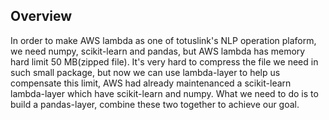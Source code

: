 ## Overview

In order to make AWS lambda as one of totuslink's NLP operation plaform, we need numpy, scikit-learn and pandas, but AWS lambda has memory hard limit 50 MB(zipped file). It's very hard to compress the file we need in such small package, but now we can use lambda-layer to help us compensate this limit, AWS had already maintenanced a scikit-learn lambda-layer which have scikit-learn and numpy. What we need to do is to build a pandas-layer, combine these two together to achieve our goal.


